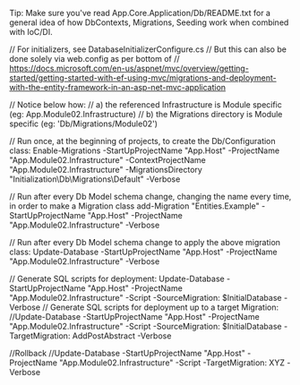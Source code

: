 ﻿Tip: 
Make sure you've read App.Core.Application/Db/README.txt for a general 
idea of how DbContexts, Migrations, Seeding work when combined with IoC/DI.

// For initializers, see DatabaseInitializerConfigure.cs
// But this can also be done solely via web.config as per bottom of
// https://docs.microsoft.com/en-us/aspnet/mvc/overview/getting-started/getting-started-with-ef-using-mvc/migrations-and-deployment-with-the-entity-framework-in-an-asp-net-mvc-application


// Notice below how:
// a) the referenced Infrastructure is Module specific (eg: App.Module02.Infrastructure)
// b) the Migrations directory is Module specific (eg: 'Db/Migrations/Module02')

// Run once, at the beginning of projects, to create the Db/Configuration class:
Enable-Migrations -StartUpProjectName "App.Host" -ProjectName "App.Module02.Infrastructure" -ContextProjectName "App.Module02.Infrastructure" -MigrationsDirectory "Initialization\Db\Migrations\Default" -Verbose

// Run after every Db Model schema change, changing the name every time, in order to make a Migration class
add-Migration "Entities.Example" -StartUpProjectName "App.Host" -ProjectName "App.Module02.Infrastructure" -Verbose                      

// Run after every Db Model schema change to apply the above migration class:
Update-Database -StartUpProjectName "App.Host" -ProjectName "App.Module02.Infrastructure" -Verbose


// Generate SQL scripts for deployment:
Update-Database -StartUpProjectName "App.Host" -ProjectName "App.Module02.Infrastructure" -Script -SourceMigration: $InitialDatabase -Verbose 
// Generate SQL scripts for deployment up to a target Migration:
//Update-Database -StartUpProjectName "App.Host" -ProjectName "App.Module02.Infrastructure" -Script -SourceMigration: $InitialDatabase -TargetMigration: AddPostAbstract -Verbose

//Rollback 
//Update-Database -StartUpProjectName "App.Host" -ProjectName "App.Module02.Infrastructure" -Script -TargetMigration: XYZ -Verbose   




